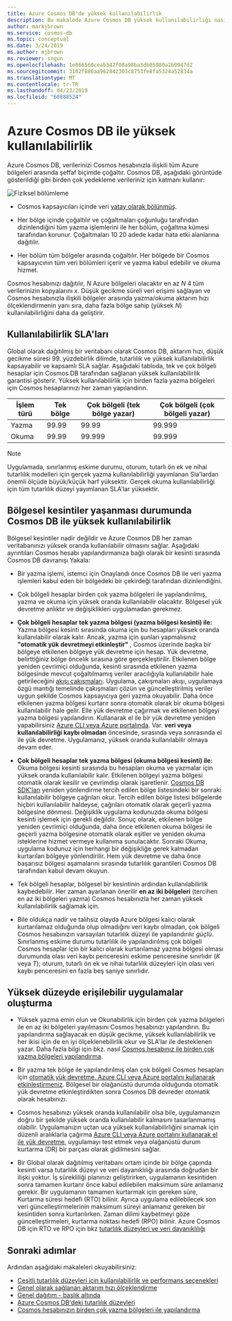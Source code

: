 ```yaml
---
title: Azure Cosmos DB'de yüksek kullanılabilirlik
description: Bu makalede Azure Cosmos DB yüksek kullanılabilirliği nasıl sağladığını açıklar.
author: markjbrown
ms.service: cosmos-db
ms.topic: conceptual
ms.date: 3/24/2019
ms.author: mjbrown
ms.reviewer: sngun
ms.openlocfilehash: 1e866560ceab342f08a98ba3db05980a2b0947d2
ms.sourcegitcommit: 3102f886aa962842303c8753fe8fa5324a52834a
ms.translationtype: MT
ms.contentlocale: tr-TR
ms.lasthandoff: 04/23/2019
ms.locfileid: "60888524"
---
```

# <a name="high-availability-with-azure-cosmos-db"></a>Azure Cosmos DB ile yüksek kullanılabilirlik

Azure Cosmos DB, verilerinizi Cosmos hesabınızla ilişkili tüm Azure bölgeleri arasında şeffaf biçimde çoğaltır. Cosmos DB, aşağıdaki görüntüde gösterildiği gibi birden çok yedekleme verileriniz için katmanı kullanır:

![Fiziksel bölümleme](./media/high-availability/cosmosdb-data-redundancy.png)

- Cosmos kapsayıcıları içinde veri [yatay olarak bölünmüş](partitioning-overview.md).

- Her bölge içinde çoğaltılır ve çoğaltmaları çoğunluğu tarafından dizinlendiğini tüm yazma işlemlerini ile her bölüm, çoğaltma kümesi tarafından korunur. Çoğaltmaları 10 20 adede kadar hata etki alanlarına dağıtılır.

- Her bölüm tüm bölgeler arasında çoğaltılır. Her bölgede bir Cosmos kapsayıcının tüm veri bölümleri içerir ve yazma kabul edebilir ve okuma hizmet.  

Cosmos hesabınızı dağıtılır, *N* Azure bölgeleri olacaktır en az *N* 4 tüm verilerinizin kopyalarını x. Düşük gecikme süreli veri erişimi sağlayan ve Cosmos hesabınızla ilişkili bölgeler arasında yazma/okuma aktarım hızı ölçeklendirmenin yanı sıra, daha fazla bölge sahip (yüksek *N*) kullanılabilirliğini daha da geliştirir.  

## <a name="slas-for-availability"></a>Kullanılabilirlik SLA'ları

Global olarak dağıtılmış bir veritabanı olarak Cosmos DB, aktarım hızı, düşük gecikme süresi 99. yüzdebirlik dilimde, tutarlılık ve yüksek kullanılabilirlik kapsayabilir ve kapsamlı SLA sağlar. Aşağıdaki tabloda, tek ve çok bölgeli hesaplar için Cosmos DB tarafından sağlanan yüksek kullanılabilirlik garantisi gösterir. Yüksek kullanılabilirlik için birden fazla yazma bölgeleri için Cosmos hesaplarınızı her zaman yapılandırın.

|İşlem türü  | Tek bölge |Çok bölgeli (tek bölge yazar)|Çok bölgeli (çok bölgeli yazar) |
|---------|---------|---------|-------|
|Yazma    | 99.99    |99.99   |99.999|
|Okuma     | 99.99    |99.999  |99.999|

> [!NOTE]
> Uygulamada, sınırlanmış eskime durumu, oturum, tutarlı ön ek ve nihai tutarlılık modelleri için gerçek yazma kullanılabilirliği yayımlanan Sla'lardan önemli ölçüde büyük/küçük harf yüksektir. Gerçek okuma kullanılabilirliği için tüm tutarlılık düzeyi yayımlanan SLA'lar yüksektir.

## <a name="high-availability-with-cosmos-db-in-the-event-of-regional-outages"></a>Bölgesel kesintiler yaşanması durumunda Cosmos DB ile yüksek kullanılabilirlik

Bölgesel kesintiler nadir değildir ve Azure Cosmos DB her zaman veritabanınızı yüksek oranda kullanılabilir olmasını sağlar. Aşağıdaki ayrıntıları Cosmos hesabı yapılandırmanıza bağlı olarak bir kesinti sırasında Cosmos DB davranışı Yakala:

- Bir yazma işlemi, istemci için Onaylandı önce Cosmos DB ile veri yazma işlemleri kabul eden bir bölgedeki bir çekirdeği tarafından dizinlendiğini.

- Çok bölgeli hesaplar birden çok yazma bölgeleri ile yapılandırılmış, yazma ve okuma için yüksek oranda kullanılabilir olacaktır. Bölgesel yük devretme anlıktır ve değişiklikleri uygulamadan gerekmez.

- **Çok bölgeli hesaplar tek yazma bölgesi (yazma bölgesi kesinti) ile:** Yazma bölgesi kesinti sırasında okuma için bu hesapları yüksek oranda kullanılabilir olarak kalır. Ancak, yazma için şunları yapmalısınız **"otomatik yük devretmeyi etkinleştir"** , Cosmos üzerinde başka bir bölgeye etkilenen bölgeye yük devretme için hesap. Yük devretme, belirttiğiniz bölge öncelik sırasına göre gerçekleştirilir. Etkilenen bölge yeniden çevrimiçi olduğunda, kesinti sırasında etkilenen yazma bölgesinde mevcut çoğaltılmamış veriler aracılığıyla kullanılabilir hale getirileceğini [akışı çakışmaları](how-to-manage-conflicts.md#read-from-conflict-feed). Uygulama, çakışmaları akışı, uygulamaya özgü mantığı temelinde çakışmaları çözün ve güncelleştirilmiş veriler uygun şekilde Cosmos kapsayıcıya geri yazma okuyabilir. Daha önce etkilenen yazma bölgesi kurtarır sonra otomatik olarak bir okuma bölgesi kullanılabilir hale gelir. Elle yük devretme çağırmak ve etkilenen bölgeyi yazma bölgesi yapılandırın. Kullanarak el ile bir yük devretme yeniden yapabilirsiniz [Azure CLI veya Azure portalında](how-to-manage-database-account.md#manual-failover). Var. **veri veya kullanılabilirliği kaybı olmadan** öncesinde, sırasında veya sonrasında el ile yük devretme. Uygulamanız, yüksek oranda kullanılabilir olmaya devam eder. 

- **Çok bölgeli hesaplar tek yazma bölgesi (okuma bölgesi kesinti) ile:** Okuma bölgesi kesinti sırasında bu hesapları okuma ve yazmalar için yüksek oranda kullanılabilir kalır. Etkilenen bölgeyi yazma bölgesi otomatik olarak kesilir ve çevrimdışı olarak işaretlenir. [Cosmos DB SDK'ları](sql-api-sdk-dotnet.md) yeniden yönlendirme tercih edilen bölge listesindeki bir sonraki kullanılabilir bölgeye çağrıları okur. Tercih edilen bölge listesi bölgelerde hiçbiri kullanılabilir haldeyse, çağrıları otomatik olarak geçerli yazma bölgesine dönmesi. Değişiklik uygulama kodunuzda okuma bölgesi kesinti işlemek için gerekli değildir. Sonuç olarak, etkilenen bölge yeniden çevrimiçi olduğunda, daha önce etkilenen okuma bölgesi ile geçerli yazma bölgesine otomatik olarak eşitler ve yeniden okuma isteklerine hizmet vermeye kullanıma sunulacaktır. Sonraki Okuma, uygulama kodunuz için herhangi bir değişikliğe gerek kalmadan kurtarılan bölgeye yönlendirilir. Hem yük devretme ve daha önce başarısız bölgesi aşamalarını sırasında tutarlılık garantileri Cosmos DB tarafından kabul devam okuyun.

- Tek bölgeli hesaplar, bölgesel bir kesintinin ardından kullanılabilirlik kaybedebilir. Her zaman ayarlanan önerilir **en az iki bölgeleri** (tercihen en az iki bölgeleri yazma) Cosmos hesabınızla her zaman yüksek kullanılabilirlik sağlamak için.

- Bile oldukça nadir ve talihsiz olayda Azure bölgesi kalıcı olarak kurtarılamaz olduğunda olup olmadığını veri kaybı olmadan, çok bölgeli Cosmos hesabınızın varsayılan tutarlılık düzeyi ile yapılandırılır *güçlü*. Sınırlanmış eskime durumu tutarlılık ile yapılandırılmış çok bölgeli Cosmos hesaplar için bir kalıcı olarak kurtarılamaz yazma bölgesi olması durumunda olası veri kaybı penceresini eskime penceresine sınırlıdır (*K* veya *T*); oturum, tutarlı ön ek ve nihai tutarlılık düzeyleri için olası veri kaybı penceresini en fazla beş saniye sınırlıdır.

## <a name="building-highly-available-applications"></a>Yüksek düzeyde erişilebilir uygulamalar oluşturma

- Yüksek yazma emin olun ve Okunabilirlik için birden çok yazma bölgeleri ile en az iki bölgeleri yayılmasını Cosmos hesabınızı yapılandırın. Bu yapılandırma sağlayacak en düşük gecikme, yüksek kullanılabilirlik ve her ikisi için de en iyi ölçeklenebilirlik okur ve SLA'lar ile desteklenen yazar. Daha fazla bilgi için bkz. nasıl [Cosmos hesabınız ile birden çok yazma bölgeleri yapılandırma](tutorial-global-distribution-sql-api.md).

- Bir yazma tek bölge ile yapılandırılmış olan çok bölgeli Cosmos hesapları için [otomatik yük devretme, Azure CLI veya Azure portalını kullanarak etkinleştirmeniz](how-to-manage-database-account.md#automatic-failover). Bölgesel bir olağanüstü durumda olduğunda otomatik yük devretme etkinleştirdikten sonra Cosmos DB devreder otomatik olarak hesabınızı.  

- Cosmos hesabınızı yüksek oranda kullanılabilir olsa bile, uygulamanızın doğru bir şekilde yüksek oranda kullanılabilir kalmasını tasarlanmamış olabilir. Uygulamanızın uçtan uca yüksek kullanılabilirliğini sınamak için düzenli aralıklarla çağırma [Azure CLI veya Azure portalını kullanarak el ile yük devretme](how-to-manage-database-account.md#manual-failover), uygulamayı test etmek veya olağanüstü durum kurtarma (DR) bir parçası olarak gidilmesini sağlar.

- Bir Global olarak dağıtılmış veritabanı ortam içinde bir bölge çapında kesinti varsa tutarlılık düzeyi ve veri dayanıklılığı arasında doğrudan bir ilişki yoktur. İş sürekliliği planınızı geliştirirken, uygulamanın kesintiden sonra tamamen kurtarır önce kabul edilebilen maksimum süre anlamanız gerekir. Bir uygulamanın tamamen kurtarmak için gereken süre, Kurtarma süresi hedefi (RTO) bilinir. Ayrıca uygulama edilebilecek son veri güncelleştirmelerinin maksimum süreyi anlamanız gereken bir kesintiden sonra kurtarılırken. Zaman dilimi kaybetmeyi göze güncelleştirmeleri, kurtarma noktası hedefi (RPO) bilinir. Azure Cosmos DB için RTO ve RPO için bkz [tutarlılık düzeyleri ve veri dayanıklılığı](consistency-levels-tradeoffs.md#rto)

## <a name="next-steps"></a>Sonraki adımlar

Ardından aşağıdaki makaleleri okuyabilirsiniz:

* [Çeşitli tutarlılık düzeyleri için kullanılabilirlik ve performans seçenekleri](consistency-levels-tradeoffs.md)
* [Genel olarak sağlanan aktarım hızı ölçeklendirme](scaling-throughput.md)
* [Genel dağıtım - başlık altında](global-dist-under-the-hood.md)
* [Azure Cosmos DB'deki tutarlılık düzeyleri](consistency-levels.md)
* [Cosmos hesabınızın birden çok yazma bölgeleri ile yapılandırma](how-to-multi-master.md)
